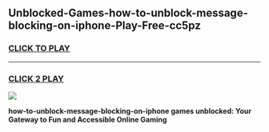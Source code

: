 
## Unblocked-Games-how-to-unblock-message-blocking-on-iphone-Play-Free-cc5pz
<h3>
<a href="https://premium76.site?title=how-to-unblock-message-blocking-on-iphone&ref=10A">CLICK TO PLAY</a></h3>
<hr>

<h3>
<a href="https://premium76.site?title=how-to-unblock-message-blocking-on-iphone&ref=10A">CLICK 2 PLAY</a>
  
</h3>

<a href="https://premium76.site?title=how-to-unblock-message-blocking-on-iphone&ref=10A"><img src="https://clearcache.store/games.png"></a>


**how-to-unblock-message-blocking-on-iphone games unblocked: Your Gateway to Fun and Accessible Online Gaming**
